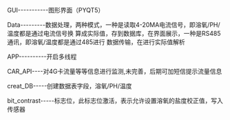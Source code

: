 GUI-----------图形界面（PYQT5）

Data---------数据处理，两种模式，一种是读取4-20MA电流信号，即溶氧/PH/温度都是通过电流信号换					算成实际值，存到数据库，在界面展示，一种是RS485通讯，即溶氧/温度都是通过485进行					数据传输，在进行实际值解析

APP----------开启多线程

CAR_API----对4G卡流量等等信息进行监测,未完善，后期可加短信提示流量信息

creat_DB-----创建数据表字段，溶氧/PH/温度

bit_contrast-----标志位，此标志位激活，表示允许设置溶氧的盐度校正值，写入传感器

